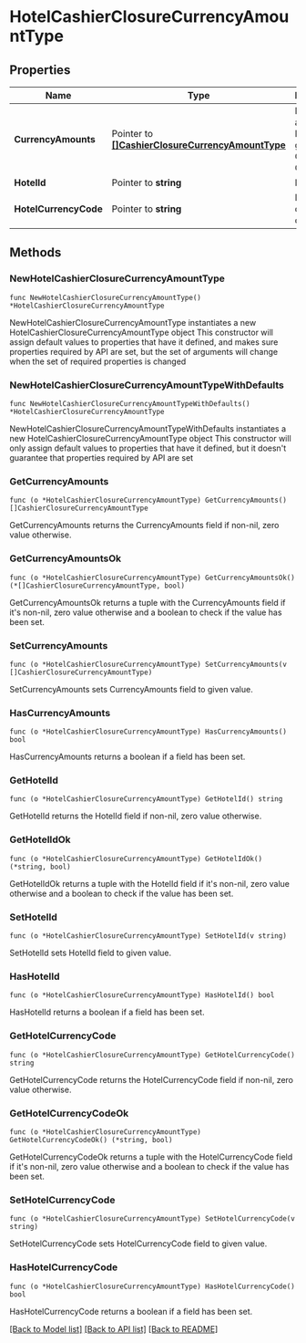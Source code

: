 # HotelCashierClosureCurrencyAmountType

## Properties

Name | Type | Description | Notes
------------ | ------------- | ------------- | -------------
**CurrencyAmounts** | Pointer to [**[]CashierClosureCurrencyAmountType**](CashierClosureCurrencyAmountType.md) | Hotel Cash and Check Balances group by Currency Code. | [optional] 
**HotelId** | Pointer to **string** | Hotel Code. | [optional] 
**HotelCurrencyCode** | Pointer to **string** | Hotel local currency code. | [optional] 

## Methods

### NewHotelCashierClosureCurrencyAmountType

`func NewHotelCashierClosureCurrencyAmountType() *HotelCashierClosureCurrencyAmountType`

NewHotelCashierClosureCurrencyAmountType instantiates a new HotelCashierClosureCurrencyAmountType object
This constructor will assign default values to properties that have it defined,
and makes sure properties required by API are set, but the set of arguments
will change when the set of required properties is changed

### NewHotelCashierClosureCurrencyAmountTypeWithDefaults

`func NewHotelCashierClosureCurrencyAmountTypeWithDefaults() *HotelCashierClosureCurrencyAmountType`

NewHotelCashierClosureCurrencyAmountTypeWithDefaults instantiates a new HotelCashierClosureCurrencyAmountType object
This constructor will only assign default values to properties that have it defined,
but it doesn't guarantee that properties required by API are set

### GetCurrencyAmounts

`func (o *HotelCashierClosureCurrencyAmountType) GetCurrencyAmounts() []CashierClosureCurrencyAmountType`

GetCurrencyAmounts returns the CurrencyAmounts field if non-nil, zero value otherwise.

### GetCurrencyAmountsOk

`func (o *HotelCashierClosureCurrencyAmountType) GetCurrencyAmountsOk() (*[]CashierClosureCurrencyAmountType, bool)`

GetCurrencyAmountsOk returns a tuple with the CurrencyAmounts field if it's non-nil, zero value otherwise
and a boolean to check if the value has been set.

### SetCurrencyAmounts

`func (o *HotelCashierClosureCurrencyAmountType) SetCurrencyAmounts(v []CashierClosureCurrencyAmountType)`

SetCurrencyAmounts sets CurrencyAmounts field to given value.

### HasCurrencyAmounts

`func (o *HotelCashierClosureCurrencyAmountType) HasCurrencyAmounts() bool`

HasCurrencyAmounts returns a boolean if a field has been set.

### GetHotelId

`func (o *HotelCashierClosureCurrencyAmountType) GetHotelId() string`

GetHotelId returns the HotelId field if non-nil, zero value otherwise.

### GetHotelIdOk

`func (o *HotelCashierClosureCurrencyAmountType) GetHotelIdOk() (*string, bool)`

GetHotelIdOk returns a tuple with the HotelId field if it's non-nil, zero value otherwise
and a boolean to check if the value has been set.

### SetHotelId

`func (o *HotelCashierClosureCurrencyAmountType) SetHotelId(v string)`

SetHotelId sets HotelId field to given value.

### HasHotelId

`func (o *HotelCashierClosureCurrencyAmountType) HasHotelId() bool`

HasHotelId returns a boolean if a field has been set.

### GetHotelCurrencyCode

`func (o *HotelCashierClosureCurrencyAmountType) GetHotelCurrencyCode() string`

GetHotelCurrencyCode returns the HotelCurrencyCode field if non-nil, zero value otherwise.

### GetHotelCurrencyCodeOk

`func (o *HotelCashierClosureCurrencyAmountType) GetHotelCurrencyCodeOk() (*string, bool)`

GetHotelCurrencyCodeOk returns a tuple with the HotelCurrencyCode field if it's non-nil, zero value otherwise
and a boolean to check if the value has been set.

### SetHotelCurrencyCode

`func (o *HotelCashierClosureCurrencyAmountType) SetHotelCurrencyCode(v string)`

SetHotelCurrencyCode sets HotelCurrencyCode field to given value.

### HasHotelCurrencyCode

`func (o *HotelCashierClosureCurrencyAmountType) HasHotelCurrencyCode() bool`

HasHotelCurrencyCode returns a boolean if a field has been set.


[[Back to Model list]](../README.md#documentation-for-models) [[Back to API list]](../README.md#documentation-for-api-endpoints) [[Back to README]](../README.md)


